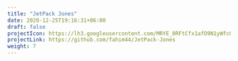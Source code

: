 ```yaml
---
title: "JetPack Jones"
date: 2020-12-25T19:16:31+06:00
draft: false
projectIcon: https://lh3.googleusercontent.com/MRYE_0RFtCfx1afO9N1yWfcQf-e0MIMBsBclKUExb_oYKwmk2bq1z3SM_8993rgHyA=s180
projectLink: https://github.com/fahim44/JetPack-Jones
weight: 7
---
```


